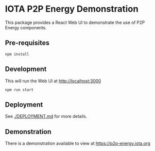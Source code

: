 # IOTA P2P Energy Demonstration

This package provides a React Web UI to demonstrate the use of P2P Energy components.

## Pre-requisites

```shell
npm install
```

## Development

This will run the Web UI at <http://localhost:3000>

```shell
npm run start
```

## Deployment

See [./DEPLOYMENT.md](./DEPLOYMENT.md) for more details.

## Demonstration

There is a demonstration available to view at <https://p2p-energy.iota.org>
